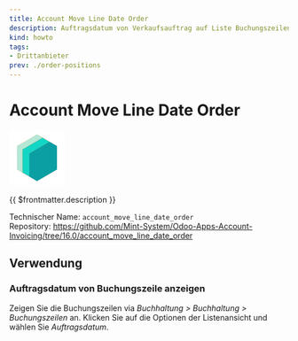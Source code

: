 ```yaml
---
title: Account Move Line Date Order
description: Auftragsdatum von Verkaufsauftrag auf Liste Buchungszeilen anzeigen.
kind: howto
tags:
- Drittanbieter
prev: ./order-positions
---
```

# Account Move Line Date Order
![icon_oms_box](attachments/icons_odoo_mint_system.png)

{{ $frontmatter.description }}

Technischer Name: `account_move_line_date_order`\
Repository: <https://github.com/Mint-System/Odoo-Apps-Account-Invoicing/tree/16.0/account_move_line_date_order>

## Verwendung

### Auftragsdatum von Buchungszeile anzeigen

Zeigen Sie die Buchungszeilen via *Buchhaltung > Buchhaltung > Buchungszeilen* an. Klicken Sie auf die Optionen der Listenansicht und wählen Sie *Auftragsdatum*.